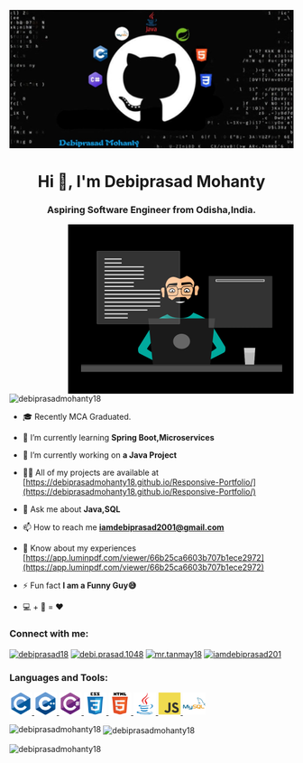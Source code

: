 ![logo](Github_bg.jpg)
<h1 align="center">Hi 👋, I'm Debiprasad Mohanty</h1>
<h3 align="center">Aspiring Software Engineer from Odisha,India.</h3>
<img align="right" alt="Coder" border-radius="50%" width="400" src="UI Developer.gif">

<p align="left"> <img src="https://komarev.com/ghpvc/?username=debiprasadmohanty18&label=Profile%20views&color=0e75b6&style=flat" alt="debiprasadmohanty18" /> </p>

- 🎓 Recently MCA Graduated.

- 🌱 I’m currently learning **Spring Boot,Microservices**

- 🔭 I’m currently working on **a Java Project**

- 👨‍💻 All of my projects are available at [https://debiprasadmohanty18.github.io/Responsive-Portfolio/](https://debiprasadmohanty18.github.io/Responsive-Portfolio/)

- 💬 Ask me about **Java,SQL**

- 📫 How to reach me **iamdebiprasad2001@gmail.com**

- 📄 Know about my experiences [https://app.luminpdf.com/viewer/66b25ca6603b707b1ece2972](https://app.luminpdf.com/viewer/66b25ca6603b707b1ece2972)

- ⚡ Fun fact **I am a Funny Guy😅**

-  💻 + 🏏 = ❤️

<h3 align="left">Connect with me:</h3>
<p align="left">
<a href="https://linkedin.com/in/debiprasad18" target="blank"><img align="center" src="https://raw.githubusercontent.com/rahuldkjain/github-profile-readme-generator/master/src/images/icons/Social/linked-in-alt.svg" alt="debiprasad18" height="30" width="40" /></a>
<a href="https://fb.com/debi.prasad.1048" target="blank"><img align="center" src="https://raw.githubusercontent.com/rahuldkjain/github-profile-readme-generator/master/src/images/icons/Social/facebook.svg" alt="debi.prasad.1048" height="30" width="40" /></a>
<a href="https://instagram.com/mr.tanmay18" target="blank"><img align="center" src="https://raw.githubusercontent.com/rahuldkjain/github-profile-readme-generator/master/src/images/icons/Social/instagram.svg" alt="mr.tanmay18" height="30" width="40" /></a>
<a href="https://www.hackerrank.com/iamdebiprasad201" target="blank"><img align="center" src="https://raw.githubusercontent.com/rahuldkjain/github-profile-readme-generator/master/src/images/icons/Social/hackerrank.svg" alt="iamdebiprasad201" height="30" width="40" /></a>
</p>

<h3 align="left">Languages and Tools:</h3>
<p align="left"> <a href="https://www.cprogramming.com/" target="_blank" rel="noreferrer"> <img src="https://raw.githubusercontent.com/devicons/devicon/master/icons/c/c-original.svg" alt="c" width="40" height="40"/> </a> <a href="https://www.w3schools.com/cpp/" target="_blank" rel="noreferrer"> <img src="https://raw.githubusercontent.com/devicons/devicon/master/icons/cplusplus/cplusplus-original.svg" alt="cplusplus" width="40" height="40"/> </a> <a href="https://www.w3schools.com/cs/" target="_blank" rel="noreferrer"> <img src="https://raw.githubusercontent.com/devicons/devicon/master/icons/csharp/csharp-original.svg" alt="csharp" width="40" height="40"/> </a> <a href="https://www.w3schools.com/css/" target="_blank" rel="noreferrer"> <img src="https://raw.githubusercontent.com/devicons/devicon/master/icons/css3/css3-original-wordmark.svg" alt="css3" width="40" height="40"/> </a> <a href="https://www.w3.org/html/" target="_blank" rel="noreferrer"> <img src="https://raw.githubusercontent.com/devicons/devicon/master/icons/html5/html5-original-wordmark.svg" alt="html5" width="40" height="40"/> </a> <a href="https://www.java.com" target="_blank" rel="noreferrer"> <img src="https://raw.githubusercontent.com/devicons/devicon/master/icons/java/java-original.svg" alt="java" width="40" height="40"/> </a> <a href="https://developer.mozilla.org/en-US/docs/Web/JavaScript" target="_blank" rel="noreferrer"> <img src="https://raw.githubusercontent.com/devicons/devicon/master/icons/javascript/javascript-original.svg" alt="javascript" width="40" height="40"/> </a> <a href="https://www.mysql.com/" target="_blank" rel="noreferrer"> <img src="https://raw.githubusercontent.com/devicons/devicon/master/icons/mysql/mysql-original-wordmark.svg" alt="mysql" width="40" height="40"/> </a> </p>

<p><img align="left" src="https://github-readme-stats.vercel.app/api/top-langs?username=debiprasadmohanty18&show_icons=true&locale=en&layout=compact" alt="debiprasadmohanty18" /></p>

<p>&nbsp;<img align="center" src="https://github-readme-stats.vercel.app/api?username=debiprasadmohanty18&show_icons=true&locale=en" alt="debiprasadmohanty18" /></p>

<p><img align="center" src="https://github-readme-streak-stats.herokuapp.com/?user=debiprasadmohanty18&" alt="debiprasadmohanty18" /></p>
